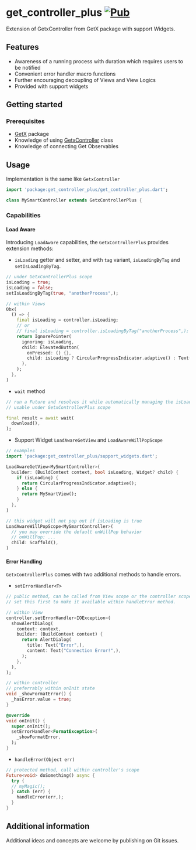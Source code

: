 # get_controller_plus [![Pub](https://img.shields.io/pub/v/get_controller_plus.svg)](https://pub.dartlang.org/packages/get_controller_plus)
Extension of GetxController from GetX package with support Widgets.

## Features

- Awareness of a running process with duration which requires users to be notified
- Convenient error handler macro functions
- Further encouraging decoupling of Views and View Logics
- Provided with support widgets

## Getting started

### Prerequisites
- [GetX](https://pub.dev/packages/get) package
- Knowledge of using [GetxController](https://pub.dev/documentation/get/latest/get_state_manager_src_simple_get_controllers/GetxController-class.html) class
- Knowledge of connecting Get Observables

## Usage

Implementation is the same like `GetxController`

```dart
import 'package:get_controller_plus/get_controller_plus.dart';

class MySmartController extends GetxControllerPlus {
```

### Capabilities
#### Load Aware
Introducing `LoadAware` capabilities, the `GetxControllerPlus` provides extension methods:
- `isLoading` getter and setter, and with `tag` variant, `isLoadingByTag` and     `setIsLoadingByTag`.


```dart
// under GetxControllerPlus scope
isLoading = true;
isLoading = false;
setIsLoadingByTag(true, "anotherProcess",);

// within Views
Obx(
  () => {
    final isLoading = controller.isLoading;
    // or
    // final isLoading = controller.isLoadingByTag("anotherProcess",);
    return IgnorePointer(
      ignoring: isLoading,
      child: ElevatedButton(
        onPressed: () {},
        child: isLoading ? CircularProgressIndicator.adaptive() : Text("Go",),
      ),
    );
  },
)
```
- `wait` method

```dart
// run a Future and resolves it while automatically managing the isLoading state
// usable under GetxControllerPlus scope

final result = await wait(
  download(),
);
```
- Support Widget `LoadAwareGetView` and `LoadAwareWillPopScope`

```dart
// examples
import 'package:get_controller_plus/support_widgets.dart';

LoadAwareGetView<MySmartController>(
  builder: (BuildContext context, bool isLoading, Widget? child) {
    if (isLoading) {
      return CircularProgressIndicator.adaptive();
    } else {
      return MySmartView();
    }
  },
)

// this widget will not pop out if isLoading is true
LoadAwareWillPopScope<MySmartController>(
  // you may override the default onWillPop behavior
  // onWillPop: ...
  child: Scaffold(),
)
```
#### Error Handling
`GetxControllerPlus` comes with two additional methods to handle errors.
- `setErrorHandler<T>`

```dart
// public method, can be called from View scope or the controller scope itself
// set this first to make it available within handleError method.

// within View
controller.setErrorHandler<IOException>(
  showAlertDialog(
    context: context,
    builder: (BuildContext context) {
      return AlertDialog(
        title: Text("Error",),
        content: Text("Connection Error!",),
      );
    },
  ),
);

// within controller
// preferrably within onInit state
void _showFormatError() {
  _hasError.value = true;
}

@override
void onInit() {
  super.onInit();
  setErrorHandler<FormatException>(
    _showFormatError,
  );
}
```
- `handleError(Object err)`

```dart
// protected method, call within controller's scope
Future<void> doSomething() async {
  try {
  // myMagic();
  } catch (err) {
    handleError(err,);
  }
}
```

## Additional information

Additional ideas and concepts are welcome by publishing on Git issues.